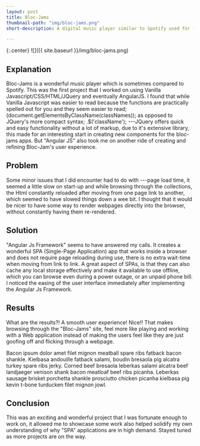 ```yaml
---
layout: post
title: Bloc-Jams
thumbnail-path: "img/bloc-jams.png"
short-description: A digital music player similar to Spotify used for finding and playing songs from a library of music.

---
```


{:.center}
![]({{ site.baseurl }}/img/bloc-jams.png)

## Explanation

Bloc-Jams is a wonderful music player which is sometimes compared to Spotify. This was the first project that I worked on using Vanilla Javascript/CSS/HTML/JQuery and eventually AngularJS. I found that while Vanilla Javascript was easier to read because the functions are practically spelled out for you and they seem easier to read; (document.getElementsByClassName(classNames));   as opposed to JQuery's more compact syntax; .$('className'); ---JQuery offers quick and easy functionality without a lot of markup, due to it's extensive library, this made for an interesting start in creating new components for the bloc-jams apps. But "Angular JS" also took me on another ride of creating and refining Bloc-Jam's user experience.

## Problem

Some minor issues that I did encounter had to do with  ---page load time, it seemed a little slow on start-up and while browsing through the collections, the Html constantly reloaded after moving from one page link to another, which seemed to have slowed things down a wee bit. I thought that it would be nicer to have some way to render webpages directly into the browser, without constantly having them re-rendered.

## Solution

"Angular Js Framework" seems to have answered my calls. It creates a wonderful SPA (Single-Page Application) app that works inside a browser and does not require page reloading during use, there is no extra wait-time when moving from link to link. A great aspect of SPAs, is that they can also cache any local storage effectively and make it available to use offline, which you can browse even during a power outage, or an unpaid phone bill. I noticed the easing of the user interface immediately after implementing the Angular Js Framework.
## Results

 What are the results?! A smooth user experience! Nice!! That makes browsing through the "Bloc-Jams" site, feel more like playing and working with a Web application instead of making the users feel like they are just goofing off and flicking through a webpage.



Bacon ipsum dolor amet filet mignon meatball spare ribs fatback bacon shankle. Kielbasa andouille fatback salami, boudin bresaola pig alcatra turkey spare ribs jerky. Corned beef bresaola leberkas salami alcatra beef landjaeger venison shank bacon meatloaf beef ribs picanha. Leberkas sausage brisket porchetta shankle prosciutto chicken picanha kielbasa pig kevin t-bone turducken filet mignon jowl.

## Conclusion

This was an exciting and wonderful project that I was fortunate enough to work on, it allowed me to showcase some work also helped solidify my own understanding of why "SPA" applications are in high demand. Stayed tuned as more projects are on the way.

